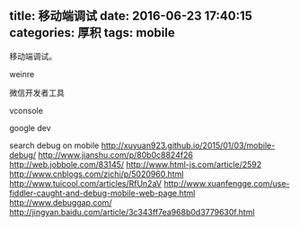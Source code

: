 title: 移动端调试
date: 2016-06-23 17:40:15
categories: 厚积
tags: mobile
---
移动端调试。
<!--more-->

weinre

微信开发者工具

vconsole

google dev

search debug on mobile
http://xuyuan923.github.io/2015/01/03/mobile-debug/
http://www.jianshu.com/p/80b0c8824f26
http://web.jobbole.com/83145/
http://www.html-js.com/article/2592
http://www.cnblogs.com/zichi/p/5020960.html
http://www.tuicool.com/articles/RfUn2aV
http://www.xuanfengge.com/use-fiddler-caught-and-debug-mobile-web-page.html
http://www.debuggap.com/
http://jingyan.baidu.com/article/3c343ff7ea968b0d3779630f.html
